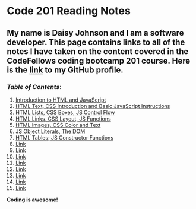 # Code 201 Reading Notes

## My name is Daisy Johnson and I am a software developer. This page contains links to all of the notes I have taken on the content covered in the CodeFellows coding bootcamp 201 course. Here is the [link](https://github.com/daisyjanejohnson) to my GitHub profile.

### *Table of Contents*:
  
  1. [Introduction to HTML and JavaScript](class-01.md)
  1. [HTML Text, CSS Introduction and Basic JavaScript Instructions](class-02.md)
  1. [HTML Lists, CSS Boxes, JS Control Flow](class-03.md)
  1. [HTML Links, CSS Layout, JS Functions](class-04.md)
  1. [HTML Images, CSS Color and Text](class-05.md)
  1. [JS Object Literals, The DOM](class-06.md)
  1. [HTML Tables; JS Constructor Functions](class-07.md)
  1. [Link]()
  1. [Link]()
  1. [Link]()
  1. [Link]()
  1. [Link]()
  1. [Link]()
  1. [Link]() 
  1. [Link]()
 
 **Coding is awesome!**
